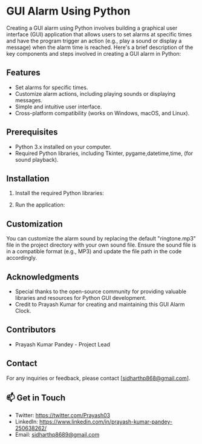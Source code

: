 # GUI Alarm Using Python

Creating a GUI alarm using Python involves building a graphical user interface (GUI) application that allows users to set alarms at specific times and have the program trigger an action (e.g., play a sound or display a message) when the alarm time is reached. Here's a brief description of the key components and steps involved in creating a GUI alarm in Python:


## Features

- Set alarms for specific times.
- Customize alarm actions, including playing sounds or displaying messages.
- Simple and intuitive user interface.
- Cross-platform compatibility (works on Windows, macOS, and Linux).

## Prerequisites

- Python 3.x installed on your computer.
- Required Python libraries, including Tkinter, pygame,datetime,time, (for sound playback).

## Installation
1. Install the required Python libraries:

2. Run the application:


## Customization

You can customize the alarm sound by replacing the default "ringtone.mp3" file in the project directory with your own sound file. Ensure the sound file is in a compatible format (e.g., MP3) and update the file path in the code accordingly.

## Acknowledgments

- Special thanks to the open-source community for providing valuable libraries and resources for Python GUI development.
- Credit to Prayash Kumar for creating and maintaining this GUI Alarm Clock.

## Contributors

- Prayash Kumar Pandey - Project Lead

## Contact

For any inquiries or feedback, please contact [sidharthp868@gmail.com].

## 📫 Get in Touch

- Twitter: https://twitter.com/Prayash03
- LinkedIn: https://www.linkedin.com/in/prayash-kumar-pandey-250638262/
- Email: sidharthp8689@gmail.com
